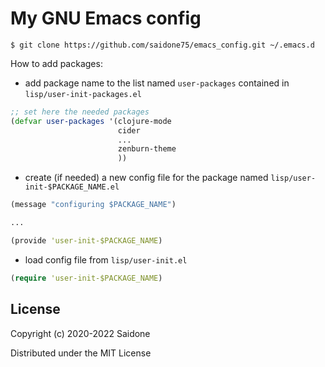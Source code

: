 # My GNU Emacs config

`$ git clone https://github.com/saidone75/emacs_config.git ~/.emacs.d`

How to add packages:
- add package name to the list named `user-packages` contained in `lisp/user-init-packages.el` 
```clojure
;; set here the needed packages
(defvar user-packages '(clojure-mode
                        cider
                        ...
                        zenburn-theme
                        ))
```                     
- create (if needed) a new config file for the package named `lisp/user-init-$PACKAGE_NAME.el`
```clojure
(message "configuring $PACKAGE_NAME")

...

(provide 'user-init-$PACKAGE_NAME)
```
- load config file from `lisp/user-init.el`
```clojure
(require 'user-init-$PACKAGE_NAME)
```

## License
Copyright (c) 2020-2022 Saidone

Distributed under the MIT License
